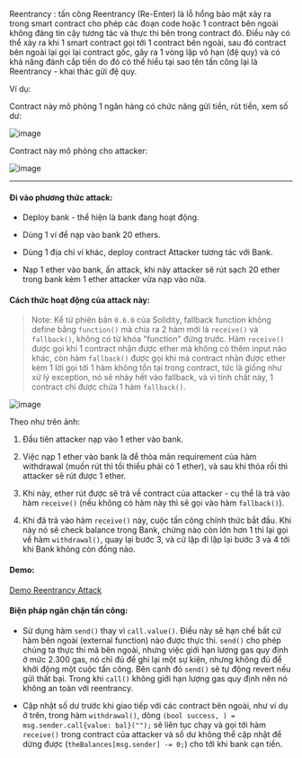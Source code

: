 Reentrancy : tấn công Reentrancy (Re-Enter) là lỗ hổng bảo mật xảy ra trong smart contract cho phép các đoạn code hoặc 1 contract bên ngoài không đáng tin cậy tương tác và thực thi bên trong contract đó. Điều này có thể xảy ra khi 1 smart contract gọi tới 1 contract bên ngoài, sau đó contract bên ngoài lại gọi lại contract gốc, gây ra 1 vòng lặp vô hạn (đệ quy) và có khả năng đánh cắp tiền do đó có thể hiểu tại sao tên tấn công lại là Reentrancy - khai thác gửi đệ quy.

Ví dụ:

Contract này mô phỏng 1 ngân hàng có chức năng gửi tiền, rút tiền, xem số dư:

![image](https://github.com/NVex0/BLOCKCHAIN/assets/113530029/6bb98d50-d3ba-4271-ba18-2ce4233a482a)

Contract này mô phỏng cho attacker:

![image](https://github.com/NVex0/BLOCKCHAIN/assets/113530029/c9486e2d-c5a5-48d4-b9d7-9bef67d218ff)

----

#### Đi vào phương thức attack:

+ Deploy bank - thể hiện là bank đang hoạt động.

+ Dùng 1 ví để nạp vào bank 20 ethers.
  
+ Dùng 1 địa chỉ ví khác, deploy contract Attacker tương tác với Bank.

+ Nạp 1 ether vào bank, ấn attack, khi này attacker sẽ rút sạch 20 ether trong bank kèm 1 ether attacker vừa nạp vào nữa.

#### Cách thức hoạt động của attack này:

> Note: Kể từ phiên bản `0.6.0` của Solidity, fallback function không define bằng `function()` mà chia ra 2 hàm mới là `receive()` và `fallback()`, không có từ khóa "function" đứng trước. Hàm `receive()` được gọi khi 1 contract nhận được ether mà không có thêm input nào khác, còn hàm `fallback()` được gọi khi mà contract nhận được ether kèm 1 lời gọi tới 1 hàm không tồn tại trong contract, tức là giống như xử lý exception, nó sẽ nhảy hết vào fallback, và vì tính chất này, 1 contract chỉ được chứa 1 hàm `fallback()`.

  ![image](https://github.com/NVex0/BLOCKCHAIN/assets/113530029/0fdf7c5a-2c4e-49c2-b14c-1a1bf33baf38)

  Theo như trên ảnh:

  1. Đầu tiên attacker nạp vào 1 ether vào bank.
   
  2. Việc nạp 1 ether vào bank là để thỏa mãn requirement của hàm withdrawal (muốn rút thì tối thiểu phải có 1 ether), và sau khi thỏa rồi thì attacker sẽ rút được 1 ether.
   
  3. Khi này, ether rút được sẽ trả về contract của attacker - cụ thể là trả vào hàm `receive()` (nếu không có hàm này thì sẽ gọi vào hàm `fallback()`).
   
  4. Khi đã trả vào hàm `receive()` này, cuộc tấn công chính thức bắt đầu. Khi này nó sẽ check balance trong Bank, chừng nào còn lớn hơn 1 thì lại gọi về hàm `withdrawal()`, quay lại bước 3, và cứ lặp đi lặp lại bước 3 và 4 tới khi Bank không còn đồng nào.

#### Demo:

[Demo Reentrancy Attack](https://drive.google.com/file/d/1gUakY2Ddq3OtWXNXv85yTLqnFPRJSc9Y/view?usp=sharing)

#### Biện pháp ngăn chặn tấn công:

+ Sử dụng hàm `send()` thay vì `call.value()`. Điều này sẽ hạn chế bất cứ hàm bên ngoài (external function) nào được thực thi. `send()` cho phép chúng ta thực thi mã bên ngoài, nhưng việc giới hạn lượng gas quy định ở mức 2.300 gas, nó chỉ đủ để ghi lại một sự kiện, nhưng không đủ để khởi động một cuộc tấn công. Bên cạnh đó `send()` sẽ tự động revert nếu gửi thất bại. Trong khi `call()` không giới hạn lượng gas quy định nên nó không an toàn với reentrancy.

+ Cập nhật số dư trước khi giao tiếp với các contract bên ngoài, như ví dụ ở trên, trong hàm `withdrawal()`, dòng `(bool success, ) = msg.sender.call{value: bal}("");` sẽ liên tục chạy và gọi tới hàm `receive()` trong contract của attacker và số dư không thể cập nhật để dừng được (`theBalances[msg.sender] -= 0;`) cho tới khi bank cạn tiền.
